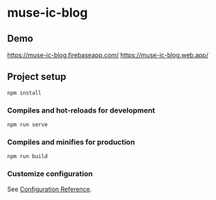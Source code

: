 # muse-ic-blog

## Demo
https://muse-ic-blog.firebaseapp.com/
https://muse-ic-blog.web.app/


## Project setup
```
npm install
```

### Compiles and hot-reloads for development
```
npm run serve
```

### Compiles and minifies for production
```
npm run build
```

### Customize configuration
See [Configuration Reference](https://cli.vuejs.org/config/).
